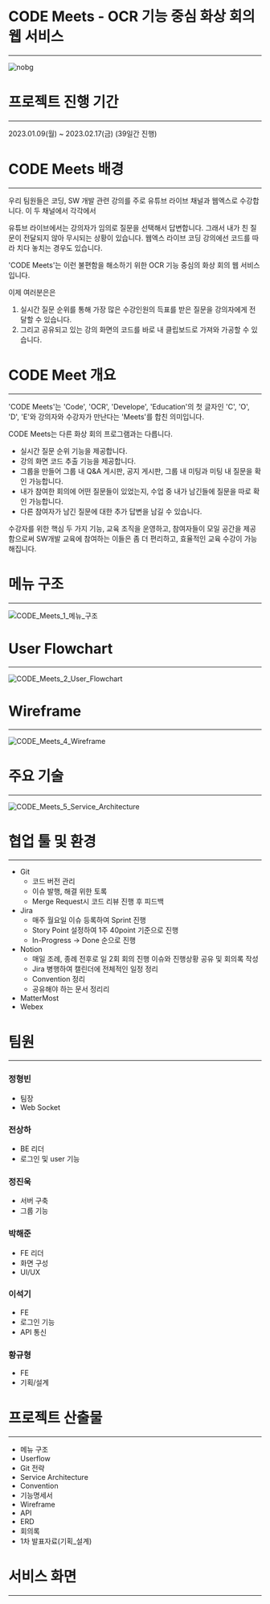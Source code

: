 # CODE Meets - OCR 기능 중심 화상 회의 웹 서비스
---
![nobg](/uploads/9332275ef1448b9a77f8663aa65e0684/nobg.gif)

# 프로젝트 진행 기간
---
2023.01.09(월) ~ 2023.02.17(금) (39일간 진행)


# CODE Meets 배경
---
우리 팀원들은 코딩, SW 개발 관련 강의를 주로 유튜브 라이브 채널과 웹엑스로 수강합니다.
이 두 채널에서 각각에서

유튜브 라이브에서는 강의자가 임의로 질문을 선택해서 답변합니다. 그래서 내가 친 질문이 전달되지 않아 무시되는 상황이 있습니다.
웹엑스 라이브 코딩 강의에선 코드를 따라 치다 놓치는 경우도 있습니다.

'CODE Meets'는 이런 불편함을 해소하기 위한 OCR 기능 중심의 화상 회의 웹 서비스입니다.

이제 여러분은은
1. 실시간 질문 순위를 통해 가장 많은 수강인원의 득표를 받은 질문을 강의자에게 전달할 수 있습니다.
2. 그리고 공유되고 있는 강의 화면의 코드를 바로 내 클립보드로 가져와 가공할 수 있습니다.


# CODE Meet 개요
---
'CODE Meets'는 'Code', 'OCR', 'Develope', 'Education'의 첫 글자인 'C', 'O', 'D', 'E'와 강의자와 수강자가 만난다는 'Meets'를 합친 의미입니다.

CODE Meets는 다른 화상 회의 프로그램과는 다릅니다.
- 실시간 질문 순위 기능을 제공합니다.
- 강의 화면 코드 추출 기능을 제공합니다.
- 그룹을 만들어 그룹 내 Q&A 게시판, 공지 게시판, 그룹 내 미팅과 미팅 내 질문을 확인 가능합니다.
- 내가 참여한 회의에 어떤 질문들이 있었는지, 수업 중 내가 남긴들에 질문을 따로 확인 가능합니다.
- 다른 참여자가 남긴 질문에 대한 추가 답변을 남길 수 있습니다.

수강자를 위한 핵심 두 가지 기능, 교육 조직을 운영하고, 참여자들이 모일 공간을 제공함으로써 SW개발 교육에 참여하는 이들은 좀 더 편리하고, 효율적인 교육 수강이 가능해집니다.


# 메뉴 구조
---
![CODE_Meets_1_메뉴_구조](/uploads/c92d5012670b3b895884253f68756bff/CODE_Meets_1_메뉴_구조.jpg)

# User Flowchart 
---
![CODE_Meets_2_User_Flowchart](/uploads/a75c8752fee8bf8fa15940dabcde962a/CODE_Meets_2_User_Flowchart.jpg)

# Wireframe
---
![CODE_Meets_4_Wireframe](/uploads/fc8900d881475a17d9041bcca2214d55/CODE_Meets_4_Wireframe.jpg)

# 주요 기술
---
![CODE_Meets_5_Service_Architecture](/uploads/f39409b58b2c013eb28e716387ab38f2/CODE_Meets_5_Service_Architecture.jpg)

# 협업 툴 및 환경
---
- Git
    - 코드 버전 관리
    - 이슈 발행, 해결 위한 토록
    - Merge Request시 코드 리뷰 진행 후 피드백
- Jira
    - 매주 월요일 이슈 등록하여 Sprint 진행
    - Story Point 설정하여 1주 40point 기준으로 진행
    - In-Progress -> Done 순으로 진행
- Notion
    - 매일 조례, 종례 전후로 일 2회 회의 진행 이슈와 진행상황 공유 및 회의록 작성
    - Jira 병행하여 캘린더에 전체적인 일정 정리
    - Convention 정리
    - 공유해야 하는 문서 정리리
- MatterMost
- Webex

# 팀원
---
### 정형빈
- 팀장
- Web Socket

### 전상하
- BE 리더
- 로그인 및 user 기능

### 정진욱
- 서버 구축
- 그룹 기능

### 박해준
- FE 리더
- 화면 구성
- UI/UX

### 이석기
- FE
- 로그인 기능
- API 통신

### 황규형
- FE
- 기획/설계

# 프로젝트 산출물
---
- 메뉴 구조
- Userflow
- Git 전략
- Service Architecture 
- Convention
- 기능명세서
- Wireframe
- API 
- ERD
- 회의록
- 1차 발표자료(기획_설계)

# 서비스 화면
---

